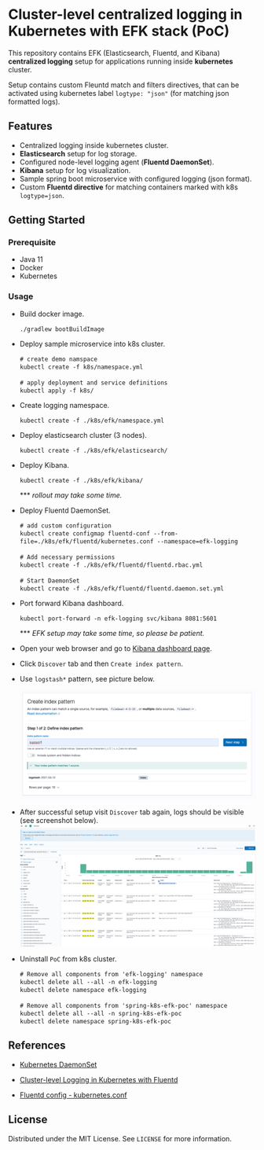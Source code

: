 # Cluster-level centralized logging in Kubernetes with EFK stack (PoC)

This repository contains EFK (Elasticsearch, Fluentd, and Kibana) **centralized logging** setup for applications running inside **kubernetes** cluster.

Setup contains custom Fleuntd match and filters directives, that can be activated using kubernetes label `logtype: "json"` (for matching json formatted logs).

## Features

* Centralized logging inside kubernetes cluster.
* **Elasticsearch** setup for log storage.  
* Configured node-level logging agent (**Fluentd DaemonSet**).
* **Kibana** setup for log visualization.
* Sample spring boot microservice with configured logging (json format).
* Custom **Fluentd directive** for matching containers marked with k8s `logtype=json`.

## Getting Started

### Prerequisite

* Java 11
* Docker
* Kubernetes

### Usage

* Build docker image.
  ```shell
  ./gradlew bootBuildImage
  ```

* Deploy sample microservice into k8s cluster.
  ```shell
  # create demo namspace
  kubectl create -f k8s/namespace.yml
  
  # apply deployment and service definitions
  kubectl apply -f k8s/
  ```

* Create logging namespace.
  ```shell
  kubectl create -f ./k8s/efk/namespace.yml
  ```
* Deploy elasticsearch cluster (3 nodes).
  ```shell
  kubectl create -f ./k8s/efk/elasticsearch/
  ```

* Deploy Kibana.
  ```shell
  kubectl create -f ./k8s/efk/kibana/
  ```
  *** *rollout may take some time.*

* Deploy Fluentd DaemonSet.
  ```shell
  # add custom configuration
  kubectl create configmap fluentd-conf --from-file=./k8s/efk/fluentd/kubernetes.conf --namespace=efk-logging
  
  # Add necessary permissions
  kubectl create -f ./k8s/efk/fluentd/fluentd.rbac.yml
  
  # Start DaemonSet
  kubectl create -f ./k8s/efk/fluentd/fluentd.daemon.set.yml
  ```

* Port forward Kibana dashboard.
  ```shell
  kubectl port-forward -n efk-logging svc/kibana 8081:5601
  ```
  *** *EFK setup may take some time, so please be patient.*

* Open your web browser and go to [Kibana dashboard page](http://localhost:8081/).

* Click `Discover` tab and then `Create index pattern`. 

* Use `logstash*` pattern, see picture below.
  
  ![create-kibana-index-pattern.png](./_docs/img/create-kibana-index-pattern.png)
  

* After successful setup visit `Discover` tab again, logs should be visible (see screenshot below).
  ![kibana-log-view.png](./_docs/img/kibana-log-view.png)
  
* Uninstall `PoC` from k8s cluster.
  ```shell
  # Remove all components from 'efk-logging' namespace
  kubectl delete all --all -n efk-logging
  kubectl delete namespace efk-logging
  
  # Remove all components from 'spring-k8s-efk-poc' namespace
  kubectl delete all --all -n spring-k8s-efk-poc
  kubectl delete namespace spring-k8s-efk-poc
  ```

## References

* [Kubernetes DaemonSet](https://kubernetes.io/docs/concepts/workloads/controllers/daemonset/)

* [Cluster-level Logging in Kubernetes with Fluentd](https://medium.com/kubernetes-tutorials/cluster-level-logging-in-kubernetes-with-fluentd-e59aa2b6093a)

* [Fluentd config - kubernetes.conf](https://github.com/fluent/fluentd-kubernetes-daemonset/blob/master/docker-image/v1.11/debian-elasticsearch7/conf/kubernetes.conf)

## License

Distributed under the MIT License. See `LICENSE` for more information.
